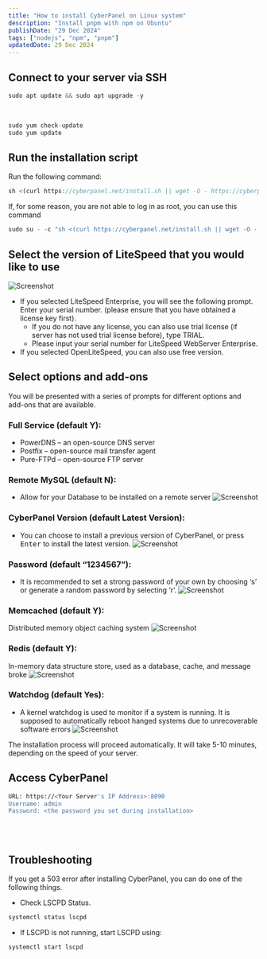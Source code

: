 ```yaml
---
title: "How to install CyberPanel on Linux system"
description: "Install pnpm with npm on Ubuntu"
publishDate: "29 Dec 2024"
tags: ["nodejs", "npm", "pnpm"]
updatedDate: 29 Dec 2024
---
```


## Connect to your server via SSH
```js title="Ubuntu"
sudo apt update && sudo apt upgrade -y
```
<br>

```js title="CentOS/Alma/Rocky"
sudo yum check-update
sudo yum update
```

## Run the installation script
Run the following command:
```js
sh <(curl https://cyberpanel.net/install.sh || wget -O - https://cyberpanel.net/install.sh)
```

If, for some reason, you are not able to log in as root, you can use this command
```js
sudo su - -c "sh <(curl https://cyberpanel.net/install.sh || wget -O - https://cyberpanel.net/install.sh)"
```

## Select the version of LiteSpeed that you would like to use
![Screenshot](/images/pasted-image.png)
- If you selected LiteSpeed Enterprise, you will see the following prompt. Enter your serial number. (please ensure that you have obtained a license key first).
    - If you do not have any license, you can also use trial license (if server has not used trial license before), type TRIAL.
    - Please input your serial number for LiteSpeed WebServer Enterprise.
- If you selected OpenLiteSpeed, you can also use free version.

## Select options and add-ons
You will be presented with a series of prompts for different options and add-ons that are available.
### Full Service (default Y):
- PowerDNS – an open-source DNS server
- Postfix – open-source mail transfer agent
- Pure-FTPd – open-source FTP server

### Remote MySQL (default N):
- Allow for your Database to be installed on a remote server
![Screenshot](/images/pasted-image-0.png)

### CyberPanel Version (default Latest Version):
- You can choose to install a previous version of CyberPanel, or press <kbd>Enter</kbd> to install the latest version.
![Screenshot](/images/pasted-image-01.png)

### Password (default “1234567”):
- It is recommended to set a strong password of your own by choosing ‘s’ or generate a random password by selecting ‘r’.
![Screenshot](/images/pasted-image-02.png)

### Memcached (default Y):
Distributed memory object caching system
![Screenshot](/images/pasted-image-03.png)

### Redis (default Y):
In-memory data structure store, used as a database, cache, and message broke
![Screenshot](/images/pasted-image-04.png)

### Watchdog (default Yes):
- A kernel watchdog is used to monitor if a system is running. It is supposed to automatically reboot hanged systems due to unrecoverable software errors
![Screenshot](/images/pasted-image-05.png)

The installation process will proceed automatically. It will take 5-10 minutes, depending on the speed of your server.

## Access CyberPanel
```bash
URL: https://<Your Server's IP Address>:8090 
Username: admin
Password: <the password you set during installation>
```
<br><br>

## Troubleshooting
If you get a 503 error after installing CyberPanel, you can do one of the following things.
- Check LSCPD Status.
```js
systemctl status lscpd
```
- If LSCPD is not running, start LSCPD using:
```js
systemctl start lscpd
```
